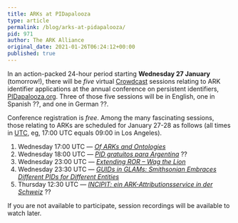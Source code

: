 ```yaml
---
title: ARKs at PIDapalooza
type: article
permalink: /blog/arks-at-pidapalooza/
pid: 971
author: The ARK Alliance
original_date: 2021-01-26T06:24:12+00:00
published: true
---
```


In an action-packed 24-hour period starting **Wednesday 27 January**
(tomorrow!), there will be *five* virtual [Crowdcast] sessions relating to ARK
identifier applications at the annual conference on persistent identifiers,
[PIDapalooza.org]. Three of those five sessions will be in English, one in
Spanish ??, and one in German ??.

Conference registration is *free*. Among the many fascinating sessions, those
relating to ARKs are scheduled for January 27-28 as follows (all times in
[UTC], eg, 17:00 UTC equals 09:00 in Los Angeles).

1.  Wednesday 17:00 UTC — *[Of ARKs and Ontologies]*
2.  Wednesday 18:00 UTC — *[PID gratuitos para Argentina]* ??
3.  Wednesday 23:00 UTC — *[Extending ROR – Wag the Lion]*
4.  Wednesday 23:30 UTC — *[GUIDs in GLAMs: Smithsonian Embraces Different
    PIDs for Different Entities]*
5.  Thursday 12:30 UTC — *[INCIPIT: ein ARK-Attributionsservice in der
    Schweiz]* ??

If you are not available to participate, session recordings will be available
to watch later.

[Crowdcast]: https://crowdcast.io/
[PIDapalooza.org]: https://PIDapalooza.org
[UTC]: https://www.timeanddate.com/worldclock/timezone/utc
[Of ARKs and Ontologies]: https://sched.co/gD2D
[PID gratuitos para Argentina]: https://sched.co/gD1U
[Extending ROR – Wag the Lion]: https://sched.co/gD02
[GUIDs in GLAMs: Smithsonian Embraces Different PIDs for Different Entities]: https://sched.co/gD24
[INCIPIT: ein ARK-Attributionsservice in der Schweiz]: https://sched.co/gD1a
